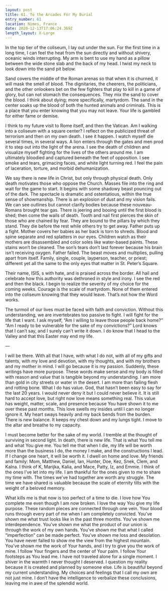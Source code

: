 ```yaml
---
layout: post
title: 61. To the Arcades For My Burial
entry_number: 61
location: Nimes, France
date: 2020-12-13T17:06:24.369Z
length_layout: X-Large
---
```

In the top tier of the coliseum, I lay out under the sun. For the first time in a long time, I can feel the heat from the sun directly and without shivery, oceanic winds interrupting. My arm is bent to use my hand as a pillow between the wide stone slab and the back of my head. I twist my neck to look down into the sand pit below.

Sand covers the middle of the Roman arenas so that when it is churned, it will mask the smell of blood. The dignitaries, the cheerers, the politicians, and the other onlookers bet on the few fighters that play to kill in a game of glory, but can not stomach the consequences. They mix the sand to cover the blood. I think about dying; more specifically, martyrdom. The sand in the center soaks up the blood of both the hunted animals and criminals. This is a place that you enter knowing that you may not leave. Your life is gambled for either fame or demise.

I think to my future visit to Rome itself, and then the Vatican. Am I walking into a coliseum with a square center? I reflect on the publicized threat of terrorism and then on my own death. I see it happen. I watch myself die several times, in several ways. A lion enters through the gates and men prod it to step out into the light of the arena. I see the death of children and visualize myself fighting for the lives of the others around me. I am ultimately bloodied and captured beneath the feet of opposition. I see smoke and tears, grimacing faces, and white light turning red. I feel the pain of laceration, torture, and morbid dehumanization.

We say there is new life in Christ, but only through physical death. Only death motivates those who oppose the Church. Masses file into the ring and wait for the game to start. It begins with some shadowy beast pouncing out of the dark. The spectacle is dramatic and ostentatious, within the true sense of showmanship. There is an explosion of dust and my vision fails. We can see outlines but cannot clarify bodies because these nouveau- Romans brought tear gas. There is jeering and booing until the first blood is shed; then come the wails of death. Tooth and nail first pierces the skin of those who are chained by fear. They are bound to the pillars by which they stand. They die before the rest while others try to get away. Father puts up a fight. Mother covers her babies as her back is torn to shreds. Blood and spine separate and red splatters in our eyes. Children watch as their mothers are disassembled and color soles like water-based paints. These stains won’t be cleaned. The son’s tears don’t last forever because his brain isn’t receiving oxygen. Father failed. The beast moves and multiplies, pulling apart from itself. Family, single, couple, layperson, teacher, or priest; different yet all the same to the only eyes that matter in St. Peter’s Square.

Their name, ISIS, s with hate, and is praised across the border. All hail and celebrate how this authority was dethroned in style and irony. I see the red and then the black. I begin to realize the severity of my choice for the coming weeks. Courage is the scale of martyrdom. None of them entered into the coliseum knowing that they would leave. That’s not how the Word works.

The turmoil of our lives must be faced with faith and conviction. Without this understanding, we are invertebrates too passive to fight. I will fight for the life that I want. I ask myself, “Am I willing to leave those people back home?” “Am I ready to be vulnerable for the sake of my convictions?” Lord knows that I can’t say, and I surely can’t write it down. I do know that I head to the Valley and that this Easter may end my life. 

— 

I will be there. With all that I have, with what I do not, with all of my gifts and talents, with my love and devotion, with my thoughts, and with my brothers and my mother in mind. I will go because it is my passion. Suddenly, these writings have more purpose. These words make sense and my body is filled with reason and value that is tangible beyond my understanding. I am more than gold in city streets or water in the desert. I am more than failing flesh and rotting bone. What I do has value. God, that hasn’t been easy to say for the last 20 years. I would never deny it but I could never believe it. It is still hard to accept love, but right now love means something real. This value has weight, matter, scale, and presence because You have shown it to me over these past months. This love swells my insides until I can no longer ignore it. My heart sways heavily and my back bends from the burden. There is new balance. It keeps my chest down and my lungs tight. I move to the altar and breathe to my capacity.

I must become better for the sake of my world. I tremble at the thought of surviving in second light. In death, there is new life. That is what You tell me and what You give me. You tell me that when I die, my life will be worth more than the business I do, the money I make, and the constructions I lead. If I change one heart, it will be worth it. I dwell on home and love. My friends and family: Mom, Matthew, Daniel, Ian, Hunter, Doe, Kez, Snek, Clem, and Kalna. I think of K, Marijka, Kalia, and Mace, Patty, Iz, and Emmie. I think of the ones I’ve let into my life. I am thankful for the ones given to me to share my time with. The times we’ve had together are worth any struggle. The time we have shared is valuable because the scale of eternity tilts with the weight of a beloved memory.

What kills me is that now is too perfect of a time to die. I love how You complete me even though I am now broken. I love the way You give my life purpose. These random pieces are connected through one vein. Your blood runs through every part of me when I am completely convicted. You’ve shown me what trust looks like in the past three months. You’ve shown me interdependence. You’ve shown me what the product of our union is through the work of my own hands. You’ve shown me that what I called “imperfection” can be made perfect. You’ve shown me loss and desolation. You have never failed to show me the view from the highest mountain. You’ve shown me the work of Your hands, and I try to give you the work of mine. I follow Your fingers and the center of Your palm. I follow Your footsteps as You lead me. I have not traveled alone for a single moment. I shiver in the warmth I never thought I deserved. I question my reality because it is created and planned by someone else. Life is beautiful beyond my current understanding. My choices and feelings that I call my own are not just mine. I don’t have the intelligence to verbalize these conclusions, leaving me in awe of the splendid world.